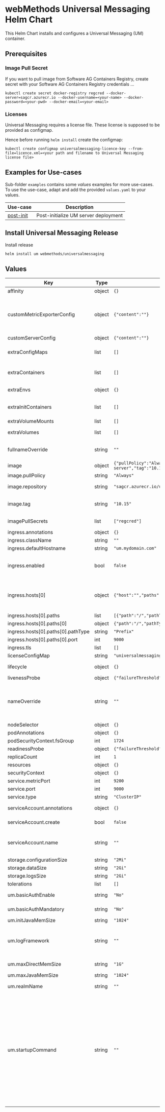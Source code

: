 # webMethods Universal Messaging Helm Chart

This Helm Chart installs and configures a Universal Messaging (UM) container.

## Prerequisites

### Image Pull Secret

If you want to pull image from Software AG Containers Registry, create secret with your Software AG Containers Registry credentials ...

```
kubectl create secret docker-registry regcred --docker-server=sagcr.azurecr.io --docker-username=<your-name> --docker-password=<your-pwd> --docker-email=<your-email>
```

### Licenses

Universal Messaging requires a license file. These license is supposed to be provided as configmap.

Hence before running `helm install` create the configmap:

```
kubectl create configmap universalmessaging-licence-key --from-file=licence.xml=<your path and filename to Universal Messaging license file>
```

## Examples for Use-cases

Sub-folder `examples` contains some *values* examples for more use-cases. To use the use-case, adapt and add the provided `values.yaml` to your values. 

| Use-case | Description |
|-----|------|
| [post-init](../examples/post-init/README.md) | Post-initialize UM server deployment |

## Install Universal Messaging Release

Install release

```shell
helm install um webmethods/universalmessaging
```

## Values

| Key | Type | Default | Description |
|-----|------|---------|-------------|
| affinity | object | `{}` |  |
| customMetricExporterConfig | object | `{"content":""}` | Custom metric JMX exporter configuration. Overwriting the default content of file [jmx_exporter.yaml](./files/jmx_exporter.yaml). See [Prometheus JMX exporter configuration](https://github.com/SoftwareAG/universalmessaging-prometheus-jmx-exporter-config) for more configuration samples. |
| customServerConfig | object | `{"content":""}` | Custom server configuration file  |
| extraConfigMaps | list | `[]` | Extra config maps for additional configurations such as extra ports, etc. |
| extraContainers | list | `[]` | Extra containers which should run in addition to the main container as a sidecar |
| extraEnvs | object | `{}` | Exta environment properties to be passed on to the container |
| extraInitContainers | list | `[]` | Extra init containers that are executed before starting the main container |
| extraVolumeMounts | list | `[]` | Extra volume mounts |
| extraVolumes | list | `[]` | Exta volumes that should be mounted. |
| fullnameOverride | string | `""` | Overwrites full workload name. As default, the workload name is release name + '-' + Chart name. |
| image | object | `{"pullPolicy":"Always","repository":"sagcr.azurecr.io/universalmessaging-server","tag":"10.15"}` | Run this image |
| image.pullPolicy | string | `"Always"` | Pull with policy |
| image.repository | string | `"sagcr.azurecr.io/universalmessaging-server"` | Pull this image. Default is UM from [Software AG Container Registry](https://containers.softwareag.com) |
| image.tag | string | `"10.15"` | The default value pulls latest. In PROD it is recommended to use a specific fix level. |
| imagePullSecrets | list | `["regcred"]` | Secret list to pull image from repository |
| ingress.annotations | object | `{}` |  |
| ingress.className | string | `""` |  |
| ingress.defaultHostname | string | `"um.mydomain.com"` |  |
| ingress.enabled | bool | `false` | Enable or disable Ingress, default is disabled. On enabling Ingress, only the first `-0` replica is currently supported.  |
| ingress.hosts[0] | object | `{"host":"","paths":[{"path":"/","pathType":"Prefix","port":9000}]}` | Hostname of Ingress. By default the defaultHostname is used. For more complex rules or addtional hosts, you will need to overwrite this section. |
| ingress.hosts[0].paths | list | `[{"path":"/","pathType":"Prefix","port":9000}]` | Address the backend |
| ingress.hosts[0].paths[0] | object | `{"path":"/","pathType":"Prefix","port":9000}` | Path to address the backend |
| ingress.hosts[0].paths[0].pathType | string | `"Prefix"` | Path type to address the backend |
| ingress.hosts[0].paths[0].port | int | `9000` | Port of service |
| ingress.tls | list | `[]` | TLS of Ingress |
| licenseConfigMap | string | `"universalmessaging-licence-key"` | Name of the licence config map |
| lifecycle | object | `{}` | lifecycle hooks to execute on preStop / postStart,... |
| livenessProbe | object | `{"failureThreshold":5,"periodSeconds":15,"successThreshold":1,"timeoutSeconds":60}` | Configure liveness probe |
| nameOverride | string | `""` | Overwrites Chart name of release name in workload name. As default, the workload name is release name + '-' + Chart name. The workload name is at the end release name + '-' + value of `nameOverride`. |
| nodeSelector | object | `{}` |  |
| podAnnotations | object | `{}` | pod annotations |
| podSecurityContext.fsGroup | int | `1724` |  |
| readinessProbe | object | `{"failureThreshold":5,"periodSeconds":15,"successThreshold":1,"timeoutSeconds":60}` | Configure readiness probe |
| replicaCount | int | `1` | Number of replicas |
| resources | object | `{}` |  |
| securityContext | object | `{}` |  |
| service.metricPort | int | `9200` | Metrics port |
| service.port | int | `9000` | Universal Messaging default port |
| service.type | string | `"ClusterIP"` |  |
| serviceAccount.annotations | object | `{}` | Annotations to add to the service account |
| serviceAccount.create | bool | `false` | Specifies whether a service account should be created |
| serviceAccount.name | string | `""` | The name of the service account to use. If not set and create is true, a name is generated using the fullname template |
| storage.configurationSize | string | `"2Mi"` | Storage size of configuration files |
| storage.dataSize | string | `"2Gi"` | Storage size of data |
| storage.logsSize | string | `"2Gi"` | Storage size of logs |
| tolerations | list | `[]` |  |
| um.basicAuthEnable | string | `"No"` | Enable basic authentication on the server |
| um.basicAuthMandatory | string | `"No"` | Enable and mandate basic authentication on the server |
| um.initJavaMemSize | string | `"1024"` | Initial Java Heap Size (in MB) |
| um.logFramework | string | `""` | Enable log4j2 as logging framework by specifying this environment variable with log4j2 as value. By default fLogger (UM Native) logging framework enabled. |
| um.maxDirectMemSize | string | `"1G"` | Maximum Direct Memory Size (in GB) |
| um.maxJavaMemSize | string | `"1024"` | Maximum Java Heap Size (in MB) |
| um.realmName | string | `""` | Name of the Universal Messaging realm |
| um.startupCommand | string | `""` | Startup command to be executed after UM was started. This can be used to enable / disable configurations or ensure that specific channels are created Example: runUMTool.sh EditRealmConfiguration -rname=nsp://localhost:9000 -JVM_Management.EnableJMX=false Next sample is to create JMS Connection Factory: runUMTool.sh CreateConnectionFactory -rname=nsp://localhost:9000 -factoryname=local_um -factorytype=default -connectionurl=nsp://{{ include \"common.names.fullname\" . }}:9000 -durabletype=S |
